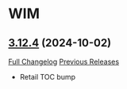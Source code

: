# WIM

## [3.12.4](https://github.com/Legacy-of-Sylvanaar/wow-instant-messenger/tree/3.12.4) (2024-10-02)
[Full Changelog](https://github.com/Legacy-of-Sylvanaar/wow-instant-messenger/compare/3.12.3...3.12.4) [Previous Releases](https://github.com/Legacy-of-Sylvanaar/wow-instant-messenger/releases)

- Retail TOC bump  

